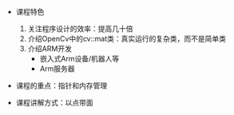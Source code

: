 * 课程特色
    1. 关注程序设计的效率：提高几十倍
    2. 介绍OpenCv中的cv::mat类：真实运行的复杂类，而不是简单类
    3. 介绍ARM开发
        * 嵌入式Arm设备/机器人等
        * Arm服务器

* 课程的重点：指针和内存管理

* 课程讲解方式：以点带面